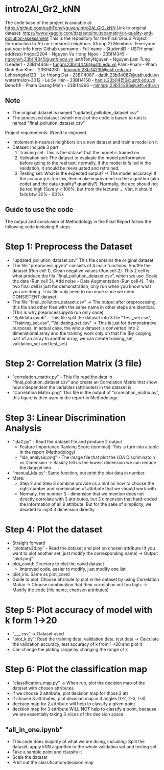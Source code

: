 # intro2AI_Gr2_kNN
The code base of the project is avaiable at: https://github.com/usthTonyNguyen/intro2AI_Gr2_kNN
Link to original dataset: https://www.kaggle.com/datasets/mujtabamatin/air-quality-and-pollution-assessment
This is the repository for the Final Group Project (Introduction to AI) on k-nearest neighbors (Group 2)
Members: (Everyone put your info here: Github username - Full name - StudentID - USTH email address)
hngoc2204 - Nguyen Vu Hong Ngoc - 23BI14345 - ngocnvh.23bi14345@usth.edu.vn
usthTonyNguyen - Nguyen Lam Tung (Leader) - 23BI14446 - tungnl.23bi14446@usth.edu.vn
Palm-Pham - Pham Dinh Bao Khoi - 23BI14230 - khoipdb.23bi14230@usth.edu.vn
Lehoangdat123 - Le Hoang Dat - 23BI14087 - datlh.23bi14087@usth.edu.vn
watermelon-3012 - Le Sy Han - 23BI14150 - hanls.23bi14150@usth.edu.vn
Beno1tP - Pham Quang Minh - 23BI14296 - minhpq.23bi14296@usth.edu.vn	

## Note
- The original dataset is named "updated_pollution_dataset.csv"
- The processed dataset (which most of the code is based to run) is named "final_pollution_dataset.csv"

Project requirements: (Need to improve)
- Implement k-nearest neighbors on a new dataset and train a model on it
- Dataset: Include 3 part
	 1. Training set: This is the dataset that the model is trained on 
	 2. Validation set: The dataset to evaluate the model performance before going to the real test, normally, if the model is failed in the validation, it should be reevaluated and retrained.
	 3. Testing set: What is the expected output? -> The model accuracy! If the accuracy is too low, then make improvment on the algorithm (aka code) and the data (quality? quantity?). Normally, the acc should not be too high (Surely < 100%, but from the lecturer ... Viet, it should falls btw 30% - 90%).

## Guide to use the code
The output and conclusion of Methodology in the Final Report follow the following code including 6 steps

# Step 1: Preprocess the Dataset
- "updated_pollution_dataset.csv" This file contains the original dataset
- The file "preprocess.ipynb" consists of 4 main functions: Shuffle the dataset (Run cell 1), Clean negative values (Run cell 2). This 2 cell is what produce the file "final_pollution_dataset.csv", which we use. Scale the data (Run cell 3), Add noise - Data Augmentation (Run cell 4). This two final cell is just for demonstration, only run when you know what you are doing. This file only need to run once since we need CONSISTENT dataset. 
- The file "final_pollution_dataset.csv" -> The output after preprocessing, this file and other files with the same name in other steps are identical. (This is why preprocess.ipynb run only once)
- "Splitdata.ipynb" - This file split the dataset into 3 file "Test_set.csv", "Training_set.csv", "Validating_set.csv" -> This is just for demonstrative purposes, in actual case, the whole dataset is converted into 2 dimenstional array and the training work only on that file (By copying part of an array to another array, we can create training_set, validation_set and test_set)

# Step 2: Correlation Matrix (3 file)
- "correlation_matrix.py" - This file read the data in "final_pollution_dataset.csv" and create an Correlation Matrix that show how independent the variables (attributes) in the dataset is.
- "Correlation Matrix.png" This file is the output of "correlation_matrix.py", this figure is then used in the report in Methodology.

# Step 3: Linear Discrimination Analysis
- "lda2.py" - Read the dataset file and produce 2 output
	+ Feature Importance Ranking Score (terminal): This is turn into a table in the report (Methodology)
	+ "lda_analysis.png" - The image file that plot the LDA Discriminatoin vs Dimension -> Basicly tell us the lowest dimension we can reduce the dataset into
- "manual_lda.py": Same function, but print the plot data in number
- More: 
	+ Step 2 and Step 3 combine provide us a hint on how to choose the right number and combination of attribute that we should work with
	+ Normaly, the number 3 - dimension that we mention does not directly corrolate with 3 attributes, but 3 dimension that hard-coded the information of all 9 attribute. But for the sake of simplicity, we decided to implt 3 dimension directly

# Step 4: Plot the dataset
- Straight forward
- "plotdata3d.py" - Read the dataset and plot on chosen attribute (If you want to plot another set, just modify the corresponding name) -> Output "plot.png"
- plot_covid: Directory to plot the covid dataset
	+ Improved code, easier to modify, just modify one list
- plot_iris: Same as plot_covid
- Guide to plot: Choose attribute to plot in the dataset by using Correlation Matrix -> Choose combination that their correlation not too high. -> Modify the code (file name, choosen attributes)

# Step 5: Plot accuracy of model with k form 1->20
- "___.csv" -> Dataset used
- "plot_k.py": Read the training data, validation data, test data -> Calculate the validation accuracy, test accuracy of k from 1->20 and plot it 
- Can change the ploting range by changing the range of k

# Step 6: Plot the classification map
- "classification_map.py" -> When run, plot the decision map of the dataset with chosen attributes.
- if we choose 2 attribute, plot decision map for those 2 att
- if choose 3 attributes, plot decision map in 3 angles (1-2, 2-3, 1-3)
- decision map for 2 attribute will help to classify a given point
- decision map for 3 attribute WILL NOT help to classify a point, because we are essentially taking 3 slices of the decision space


## "all_in_one.ipynb"
- This code does majority of what we are doing, including: Split the dataset, apply kNN algorithm to the whole validation set and testing set. 
- Take a sample point and classify it
- Scale the dataset
- Print out the classification/decision map
